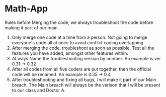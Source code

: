 # Math-App
Rules before Merging the code, we always troubleshoot the code before making it part of our main.
1. Only merge one code at a time from a person. Not going to merge everyone's code all at once to avoid conflict coding overlapping.
2. After merging the code, troubleshoot as soon as possible. Test all the features you have added, amongst other features within.
3. ALways Name the troubleshooting version by number. An example is ver 0.31 -> 0.32
4. After all codes from all five coders are put together, then the official code will be renamed. An example is 0.35 -> 0.4
5. After troubleshooting and fixing all bugs, I will make it part of our Main breach. The Main breach will always be the verison that I will be present to our class and Doctor A. 
